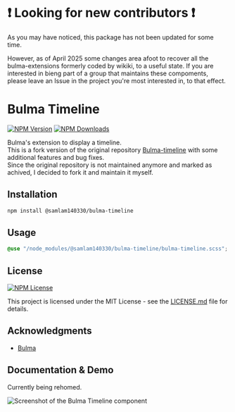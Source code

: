 # :exclamation: Looking for new contributors :exclamation:
As you may have noticed, this package has not been updated for some time. 

However, as of April 2025 some changes area afoot to recover all the bulma-extensions formerly coded by wikiki, to a useful state.
If you are interested in bieng part of a group that maintains these compoments, please leave an Issue in the project you're most interested in, to that effect.

# Bulma Timeline

[![NPM Version](https://img.shields.io/npm/v/%40samlam140330%2Fbulma-timeline)](https://www.npmjs.com/package/@samlam140330/bulma-timeline)
[![NPM Downloads](https://img.shields.io/npm/dy/%40samlam140330%2Fbulma-timeline)](https://www.npmjs.com/package/@samlam140330/bulma-timeline)

Bulma's extension to display a timeline.  
This is a fork version of the original repository [Bulma-timeline](https://github.com/Wikiki/bulma-timeline) with some additional features and bug fixes.  
Since the original repository is not maintained anymore and marked as achived, I decided to fork it and maintain it myself.

## Installation

```sh
npm install @samlam140330/bulma-timeline
```

## Usage

```scss
@use "/node_modules/@samlam140330/bulma-timeline/bulma-timeline.scss";
```

## License

[![NPM License](https://img.shields.io/npm/l/%40samlam140330%2Fbulma-timeline)](https://www.npmjs.com/package/@samlam140330/bulma-timeline)

This project is licensed under the MIT License - see the [LICENSE.md](LICENSE) file for details.

## Acknowledgments

- [Bulma](https://github.com/jgthms/bulma)

## Documentation & Demo

Currently being rehomed.

![Screenshot of the Bulma Timeline component](./timeline-example.png)
